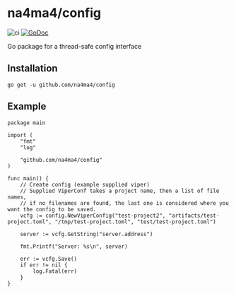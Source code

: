 # na4ma4/config

![ci](https://github.com/na4ma4/config/workflows/ci/badge.svg)
[![GoDoc](https://godoc.org/github.com/na4ma4/config/src/jwt?status.svg)](https://godoc.org/github.com/na4ma4/config)

Go package for a thread-safe config interface

## Installation

```
go get -u github.com/na4ma4/config
```

## Example

```
package main

import (
	"fmt"
	"log"

	"github.com/na4ma4/config"
)

func main() {
	// Create config (example supplied viper)
	// Supplied ViperConf takes a project name, then a list of file names,
	// if no filenames are found, the last one is considered where you want the config to be saved.
	vcfg := config.NewViperConfig("test-project2", "artifacts/test-project.toml", "/tmp/test-project.toml", "test/test-project.toml")

	server := vcfg.GetString("server.address")

	fmt.Printf("Server: %s\n", server)

	err := vcfg.Save()
	if err != nil {
		log.Fatal(err)
	}
}

```

